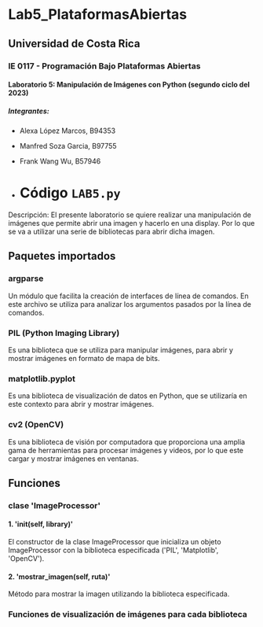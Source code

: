 # Lab5_PlataformasAbiertas
## Universidad de Costa Rica
### IE 0117 - Programación Bajo Plataformas Abiertas
#### Laboratorio 5: Manipulación de Imágenes con Python (segundo ciclo del 2023)
##### Integrantes:
- Alexa López Marcos, B94353
- Manfred Soza Garcia, B97755
- Frank Wang Wu, B57946

- # Código `LAB5.py`
Descripción: El presente laboratorio se quiere realizar una manipulación de imágenes que permite abrir una imagen y hacerlo en una display. Por lo que se va a utilizar una serie de bibliotecas para abrir dicha imagen.

## Paquetes importados 
### argparse
Un módulo que facilita la creación de interfaces de línea de comandos. En este archivo se utiliza para analizar los argumentos pasados por la línea de comandos.

### PIL (Python Imaging Library)
Es una biblioteca que se utiliza para manipular imágenes, para abrir y mostrar imágenes en formato de mapa de bits.

### matplotlib.pyplot
Es una biblioteca de visualización de datos en Python, que se utilizaría en este contexto para abrir y mostrar imágenes.

### cv2 (OpenCV)
Es una biblioteca de visión por computadora que proporciona una amplia gama de herramientas para procesar imágenes y videos, por lo que este cargar y mostrar imágenes en ventanas.

## Funciones 
### clase 'ImageProcessor'
#### 1. '__init__(self, library)'
El constructor de la clase ImageProcessor que inicializa un objeto ImageProcessor con la biblioteca especificada ('PIL', 'Matplotlib', 'OpenCV').

#### 2. 'mostrar_imagen(self, ruta)'
Método para mostrar la imagen utilizando la biblioteca especificada.

### Funciones de visualización de imágenes para cada biblioteca

